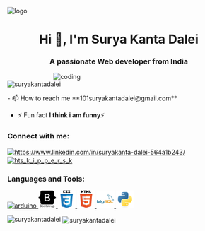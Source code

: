 ![logo](https://www.google.com/imgres?imgurl=https%3A%2F%2Fcdn.hashnode.com%2Fres%2Fhashnode%2Fimage%2Fupload%2Fv1651780522995%2FzZbL8WM2v.gif%3Fw%3D1600%26h%3D840%26fit%3Dcrop%26crop%3Dentropy%26auto%3Dformat%2Ccompress%26gif-q%3D60%26format%3Dwebm&tbnid=dbft6iEKTzX3YM&vet=12ahUKEwjwjsz1sJqBAxVWzaACHebgAv0QMygOegUIARCCAQ..i&imgrefurl=https%3A%2F%2Fblog.arnabghosh.me%2Fadd-github-dark-snake-animation-readme&docid=yh-8KxcNFb11hM&w=1600&h=840&q=coding%20banner%20gif&hl=en&ved=2ahUKEwjwjsz1sJqBAxVWzaACHebgAv0QMygOegUIARCCAQ)
<h1 align="center">Hi 👋, I'm Surya Kanta Dalei</h1>
<h3 align="center">A passionate Web developer from India</h3>
<img align="right" alt="coding"width="400"src="https://user-images.githubusercontent.com/67194519/173735367-b75edb3b-61ec-4323-a10f-5d98e1d7b97a.gif"

<p align="left"> <img src="https://komarev.com/ghpvc/?username=suryakantadalei&label=Profile%20views&color=0e75b6&style=flat" alt="suryakantadalei" /> </p>
- 📫 How to reach me **101suryakantadalei@gmail.com**
 

- ⚡ Fun fact **I think i am funny**⚡

<h3 align="left">Connect with me:</h3>
<p align="left">
<a href="https://linkedin.com/in/https://www.linkedin.com/in/suryakanta-dalei-564a1b243/" target="blank"><img align="center" src="https://raw.githubusercontent.com/rahuldkjain/github-profile-readme-generator/master/src/images/icons/Social/linked-in-alt.svg" alt="https://www.linkedin.com/in/suryakanta-dalei-564a1b243/" height="30" width="40" /></a>
<a href="https://instagram.com/hts_k_i_p_p_e_r_s_k" target="blank"><img align="center" src="https://raw.githubusercontent.com/rahuldkjain/github-profile-readme-generator/master/src/images/icons/Social/instagram.svg" alt="hts_k_i_p_p_e_r_s_k" height="30" width="40" /></a>
</p>

<h3 align="left">Languages and Tools:</h3>
<p align="left"> <a href="https://www.arduino.cc/" target="_blank" rel="noreferrer"> <img src="https://cdn.worldvectorlogo.com/logos/arduino-1.svg" alt="arduino" width="40" height="40"/> </a> <a href="https://getbootstrap.com" target="_blank" rel="noreferrer"> <img src="https://raw.githubusercontent.com/devicons/devicon/master/icons/bootstrap/bootstrap-plain-wordmark.svg" alt="bootstrap" width="40" height="40"/> </a> <a href="https://www.w3schools.com/css/" target="_blank" rel="noreferrer"> <img src="https://raw.githubusercontent.com/devicons/devicon/master/icons/css3/css3-original-wordmark.svg" alt="css3" width="40" height="40"/> </a> <a href="https://www.w3.org/html/" target="_blank" rel="noreferrer"> <img src="https://raw.githubusercontent.com/devicons/devicon/master/icons/html5/html5-original-wordmark.svg" alt="html5" width="40" height="40"/> </a> <a href="https://www.mysql.com/" target="_blank" rel="noreferrer"> <img src="https://raw.githubusercontent.com/devicons/devicon/master/icons/mysql/mysql-original-wordmark.svg" alt="mysql" width="40" height="40"/> </a> <a href="https://www.python.org" target="_blank" rel="noreferrer"> <img src="https://raw.githubusercontent.com/devicons/devicon/master/icons/python/python-original.svg" alt="python" width="40" height="40"/> </a> </p>

<p><img align="left" src="https://github-readme-stats.vercel.app/api/top-langs?username=suryakantadalei&show_icons=true&locale=en&layout=compact" alt="suryakantadalei" /></p>

<p>&nbsp;<img align="center" src="https://github-readme-stats.vercel.app/api?username=suryakantadalei&show_icons=true&locale=en" alt="suryakantadalei" /></p>
 
